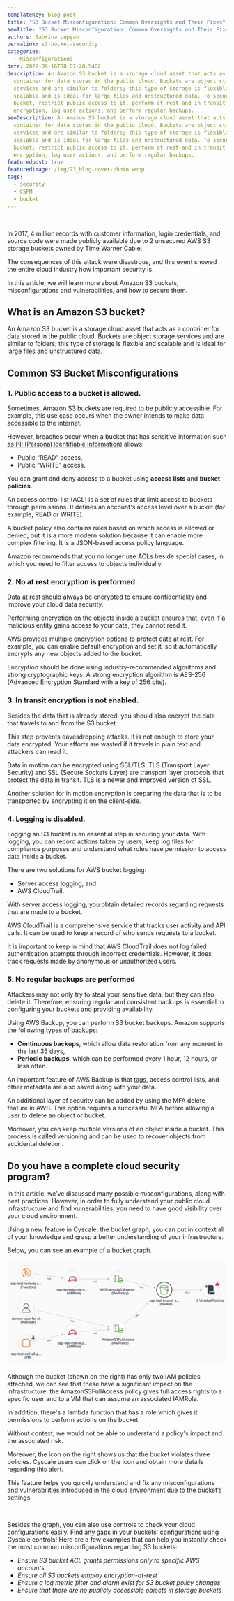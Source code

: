 ```yaml
---
templateKey: blog-post
title: "S3 Bucket Misconfiguration: Common Oversights and Their Fixes"
seoTitle: "S3 Bucket Misconfiguration: Common Oversights and Their Fixes"
authors: Sabrina Lupșan
permalink: s3-bucket-security
categories:
  - Misconfigurations
date: 2022-09-16T08:07:20.546Z
description: An Amazon S3 bucket is a storage cloud asset that acts as a
  container for data stored in the public cloud. Buckets are object storage
  services and are similar to folders; this type of storage is flexible and
  scalable and is ideal for large files and unstructured data. To secure a
  bucket, restrict public access to it, perform at rest and in transit
  encryption, log user actions, and perform regular backups.
seoDescription: An Amazon S3 bucket is a storage cloud asset that acts as a
  container for data stored in the public cloud. Buckets are object storage
  services and are similar to folders; this type of storage is flexible and
  scalable and is ideal for large files and unstructured data. To secure a
  bucket, restrict public access to it, perform at rest and in transit
  encryption, log user actions, and perform regular backups.
featuredpost: true
featuredimage: /img/23_blog-cover-photo.webp
tags:
  - security
  - CSPM
  - bucket
---
```

<!--StartFragment-->  

In 2017, 4 million records with customer information, login credentials, and source code were made publicly available due to 2 unsecured AWS S3 storage buckets owned by Time Warner Cable. 

The consequences of this attack were disastrous, and this event showed the entire cloud industry how important security is. 



In this article, we will learn more about Amazon S3 buckets, misconfigurations and vulnerabilities, and how to secure them.

## What is an Amazon S3 bucket?  

An Amazon S3 bucket is a storage cloud asset that acts as a container for data stored in the public cloud. Buckets are object storage services and are similar to folders; this type of storage is flexible and scalable and is ideal for large files and unstructured data. 

## Common S3 Bucket Misconfigurations 

### 1. Public access to a bucket is allowed. 

Sometimes, Amazon S3 buckets are required to be publicly accessible. For example, this use case occurs when the owner intends to make data accessible to the internet.  

However, breaches occur when a bucket that has sensitive information such [as PII (Personal Identifiable Information)](https://cyscale.com/blog/protecting-pii-in-the-cloud/) allows: 

* Public “READ” access, 
* Public “WRITE” access.  

You can grant and deny access to a bucket using **access lists** and **bucket policies**.  

An access control list (ACL) is a set of rules that limit access to buckets through permissions. It defines an account's access level over a bucket (for example, READ or WRITE).  

A bucket policy also contains rules based on which access is allowed or denied, but it is a more modern solution because it can enable more complex filtering. It is a JSON-based access policy language. 

Amazon recommends that you no longer use ACLs beside special cases, in which you need to filter access to objects individually.  

### 2. No at rest encryption is performed. 

[Data at rest](https://cyscale.com/blog/protecting-data-at-rest/) should always be encrypted to ensure confidentiality and improve your cloud data security.  

Performing encryption on the objects inside a bucket ensures that, even if a malicious entity gains access to your data, they cannot read it.  

AWS provides multiple encryption options to protect data at rest. For example, you can enable default encryption and set it, so it automatically encrypts any new objects added to the bucket.  

Encryption should be done using industry-recommended algorithms and strong cryptographic keys. A strong encryption algorithm is AES-256 (Advanced Encryption Standard with a key of 256 bits). 

### 3. In transit encryption is not enabled. 

Besides the data that is already stored, you should also encrypt the data that travels to and from the S3 bucket.  

This step prevents eavesdropping attacks. It is not enough to store your data encrypted. Your efforts are wasted if it travels in plain text and attackers can read it. 

Data in motion can be encrypted using SSL/TLS. TLS (Transport Layer Security) and SSL (Secure Sockets Layer) are transport layer protocols that protect the data in transit. TLS is a newer and improved version of SSL. 

Another solution for in motion encryption is preparing the data that is to be transported by encrypting it on the client-side. 

### 4. Logging is disabled. 

Logging an S3 bucket is an essential step in securing your data. With logging, you can record actions taken by users, keep log files for compliance purposes and understand what roles have permission to access data inside a bucket. 

There are two solutions for AWS bucket logging: 

* Server access logging, and 
* AWS CloudTrail. 

With server access logging, you obtain detailed records regarding requests that are made to a bucket. 

AWS CloudTrail is a comprehensive service that tracks user activity and API calls. It can be used to keep a record of who sends requests to a bucket.  

It is important to keep in mind that AWS CloudTrail does not log failed authentication attempts through incorrect credentials. However, it does track requests made by anonymous or unauthorized users. 

### 5. No regular backups are performed 

Attackers may not only try to steal your sensitive data, but they can also delete it. Therefore, ensuring regular and consistent backups is essential to configuring your buckets and providing availability. 

Using AWS Backup, you can perform S3 bucket backups. Amazon supports the following types of backups: 

* **Continuous backups**, which allow data restoration from any moment in the last 35 days, 
* **Periodic backups**, which can be performed every 1 hour, 12 hours, or less often. 

An important feature of AWS Backup is that [tags](https://cyscale.com/blog/data-classification/), access control lists, and other metadata are also saved along with your data. 

An additional layer of security can be added by using the MFA delete feature in AWS. This option requires a successful MFA before allowing a user to delete an object or bucket. 

Moreover, you can keep multiple versions of an object inside a bucket. This process is called versioning and can be used to recover objects from accidental deletion. 

## Do you have a complete cloud security program? 

In this article, we’ve discussed many possible misconfigurations, along with best practices. However, in order to fully understand your public cloud infrastructure and find vulnerabilities, you need to have good visibility over your cloud environment.  

Using a new feature in Cyscale, the bucket graph, you can put in context all of your knowledge and grasp a better understanding of your infrastructure. 

Below, you can see an example of a bucket graph. 

![Bucket Graph in Cyscale](/img/23_blog-graph-bucket.webp#shadow "Bucket Graph in Cyscale")

Although the bucket (shown on the right) has only two IAM policies attached, we can see that these have a significant impact on the infrastructure: the AmazonS3FullAccess policy gives full access rights to a specific user and to a VM that can assume an associated IAMRole.  

In addition, there's a lambda function that has a role which gives it permissions to perform actions on the bucket 

Without context, we would not be able to understand a policy's impact and the associated risk. 

Moreover, the icon on the right shows us that the bucket violates three policies. Cyscale users can click on the icon and obtain more details regarding this alert. 

This feature helps you quickly understand and fix any misconfigurations and vulnerabilities introduced in the cloud environment due to the bucket’s settings. 

  

Besides the graph, you can also use controls to check your cloud configurations easily. Find any gaps in your buckets' configurations using Cyscale controls! Here are a few examples that can help you instantly check the most common misconfigurations regarding S3 buckets: 

* *Ensure S3 bucket ACL grants permissions only to specific AWS accounts* 
* *Ensure all S3 buckets employ encryption-at-rest* 
* *Ensure a log metric filter and alarm exist for S3 bucket policy changes* 
* *Ensure that there are no publicly accessible objects in storage buckets* 

 

<!--EndFragment-->
